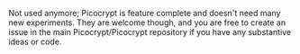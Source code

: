 Not used anymore; Picocrypt is feature complete and doesn't need many new experiments. They are welcome though, and you are free to create an issue in the main Picocrypt/Picocrypt repository if you have any substantive ideas or code.
